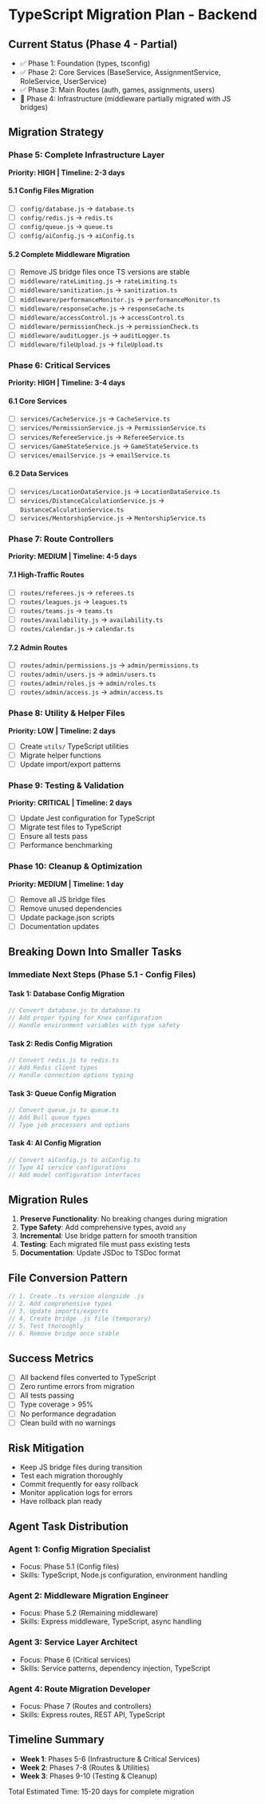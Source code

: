 # TypeScript Migration Plan - Backend

## Current Status (Phase 4 - Partial)
- ✅ Phase 1: Foundation (types, tsconfig)
- ✅ Phase 2: Core Services (BaseService, AssignmentService, RoleService, UserService)
- ✅ Phase 3: Main Routes (auth, games, assignments, users)
- 🔄 Phase 4: Infrastructure (middleware partially migrated with JS bridges)

## Migration Strategy

### Phase 5: Complete Infrastructure Layer
**Priority: HIGH | Timeline: 2-3 days**

#### 5.1 Config Files Migration
- [ ] `config/database.js` → `database.ts`
- [ ] `config/redis.js` → `redis.ts`
- [ ] `config/queue.js` → `queue.ts`
- [ ] `config/aiConfig.js` → `aiConfig.ts`

#### 5.2 Complete Middleware Migration
- [ ] Remove JS bridge files once TS versions are stable
- [ ] `middleware/rateLimiting.js` → `rateLimiting.ts`
- [ ] `middleware/sanitization.js` → `sanitization.ts`
- [ ] `middleware/performanceMonitor.js` → `performanceMonitor.ts`
- [ ] `middleware/responseCache.js` → `responseCache.ts`
- [ ] `middleware/accessControl.js` → `accessControl.ts`
- [ ] `middleware/permissionCheck.js` → `permissionCheck.ts`
- [ ] `middleware/auditLogger.js` → `auditLogger.ts`
- [ ] `middleware/fileUpload.js` → `fileUpload.ts`

### Phase 6: Critical Services
**Priority: HIGH | Timeline: 3-4 days**

#### 6.1 Core Services
- [ ] `services/CacheService.js` → `CacheService.ts`
- [ ] `services/PermissionService.js` → `PermissionService.ts`
- [ ] `services/RefereeService.js` → `RefereeService.ts`
- [ ] `services/GameStateService.js` → `GameStateService.ts`
- [ ] `services/emailService.js` → `emailService.ts`

#### 6.2 Data Services
- [ ] `services/LocationDataService.js` → `LocationDataService.ts`
- [ ] `services/DistanceCalculationService.js` → `DistanceCalculationService.ts`
- [ ] `services/MentorshipService.js` → `MentorshipService.ts`

### Phase 7: Route Controllers
**Priority: MEDIUM | Timeline: 4-5 days**

#### 7.1 High-Traffic Routes
- [ ] `routes/referees.js` → `referees.ts`
- [ ] `routes/leagues.js` → `leagues.ts`
- [ ] `routes/teams.js` → `teams.ts`
- [ ] `routes/availability.js` → `availability.ts`
- [ ] `routes/calendar.js` → `calendar.ts`

#### 7.2 Admin Routes
- [ ] `routes/admin/permissions.js` → `admin/permissions.ts`
- [ ] `routes/admin/users.js` → `admin/users.ts`
- [ ] `routes/admin/roles.js` → `admin/roles.ts`
- [ ] `routes/admin/access.js` → `admin/access.ts`

### Phase 8: Utility & Helper Files
**Priority: LOW | Timeline: 2 days**

- [ ] Create `utils/` TypeScript utilities
- [ ] Migrate helper functions
- [ ] Update import/export patterns

### Phase 9: Testing & Validation
**Priority: CRITICAL | Timeline: 2 days**

- [ ] Update Jest configuration for TypeScript
- [ ] Migrate test files to TypeScript
- [ ] Ensure all tests pass
- [ ] Performance benchmarking

### Phase 10: Cleanup & Optimization
**Priority: MEDIUM | Timeline: 1 day**

- [ ] Remove all JS bridge files
- [ ] Remove unused dependencies
- [ ] Update package.json scripts
- [ ] Documentation updates

## Breaking Down Into Smaller Tasks

### Immediate Next Steps (Phase 5.1 - Config Files)

#### Task 1: Database Config Migration
```typescript
// Convert database.js to database.ts
// Add proper typing for Knex configuration
// Handle environment variables with type safety
```

#### Task 2: Redis Config Migration
```typescript
// Convert redis.js to redis.ts
// Add Redis client types
// Handle connection options typing
```

#### Task 3: Queue Config Migration
```typescript
// Convert queue.js to queue.ts
// Add Bull queue types
// Type job processors and options
```

#### Task 4: AI Config Migration
```typescript
// Convert aiConfig.js to aiConfig.ts
// Type AI service configurations
// Add model configuration interfaces
```

## Migration Rules

1. **Preserve Functionality**: No breaking changes during migration
2. **Type Safety**: Add comprehensive types, avoid `any`
3. **Incremental**: Use bridge pattern for smooth transition
4. **Testing**: Each migrated file must pass existing tests
5. **Documentation**: Update JSDoc to TSDoc format

## File Conversion Pattern

```typescript
// 1. Create .ts version alongside .js
// 2. Add comprehensive types
// 3. Update imports/exports
// 4. Create bridge .js file (temporary)
// 5. Test thoroughly
// 6. Remove bridge once stable
```

## Success Metrics

- [ ] All backend files converted to TypeScript
- [ ] Zero runtime errors from migration
- [ ] All tests passing
- [ ] Type coverage > 95%
- [ ] No performance degradation
- [ ] Clean build with no warnings

## Risk Mitigation

- Keep JS bridge files during transition
- Test each migration thoroughly
- Commit frequently for easy rollback
- Monitor application logs for errors
- Have rollback plan ready

## Agent Task Distribution

### Agent 1: Config Migration Specialist
- Focus: Phase 5.1 (Config files)
- Skills: TypeScript, Node.js configuration, environment handling

### Agent 2: Middleware Migration Engineer
- Focus: Phase 5.2 (Remaining middleware)
- Skills: Express middleware, TypeScript, async handling

### Agent 3: Service Layer Architect
- Focus: Phase 6 (Critical services)
- Skills: Service patterns, dependency injection, TypeScript

### Agent 4: Route Migration Developer
- Focus: Phase 7 (Routes and controllers)
- Skills: Express routes, REST API, TypeScript

## Timeline Summary

- **Week 1**: Phases 5-6 (Infrastructure & Critical Services)
- **Week 2**: Phases 7-8 (Routes & Utilities)
- **Week 3**: Phases 9-10 (Testing & Cleanup)

Total Estimated Time: 15-20 days for complete migration